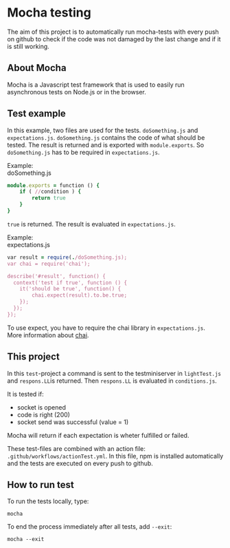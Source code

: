 # Mocha testing

The aim of this project is to automatically run mocha-tests with every push on github to check if the code was not damaged by the last change and if it is still working.

## About Mocha
Mocha is a Javascript test framework that is used to easily run asynchronous tests on Node.js or in the browser.

## Test example

In this example, two files are used for the tests. `doSomething.js` and `expectations.js`.
`doSomething.js` contains the code of what should be tested. The result is returned and is exported with `module.exports`. So `doSomething.js` has to be required in `expectations.js`.

Example:<br>
doSomething.js

```ruby
module.exports = function () { 
    if ( //condition ) {
        return true
    }
}
```

`true` is returned. The result is evaluated in `expectations.js`.

Example: <br>
expectations.js

```ruby
var result = require(./doSomething.js);
var chai = require('chai');

describe('#result', function() {
  context('test if true', function () {  
    it('should be true', function() {
        chai.expect(result).to.be.true;
    });
  });
});
```

To use expect, you have to require the chai library in `expectations.js`. <br>
More information about [chai](https://www.chaijs.com/).

## This project
In this `test`-project a command is sent to the testminiserver in `lightTest.js` and `respons.LL`is returned. 
Then `respons.LL` is evaluated in `conditions.js`.

It is tested if:
* socket is opened
* code is right (200)
* socket send was successful (value = 1)

Mocha will return if each expectation is wheter fulfilled or failed.

These test-files are combined with an action file: `.github/workflows/actionTest.yml`. 
In this file, npm is installed automatically and the tests are executed on every push to github.

## How to run test
To run the tests locally, type:
``` 
mocha
```
To end the process immediately after all tests, add `--exit`:
```
mocha --exit
```